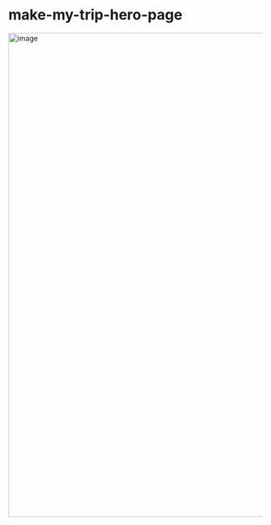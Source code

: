 # make-my-trip-hero-page
<img width="959" alt="image" src="https://github.com/user-attachments/assets/2283d248-b1fe-4ed9-99e0-7cbe19c5bb9b" />
